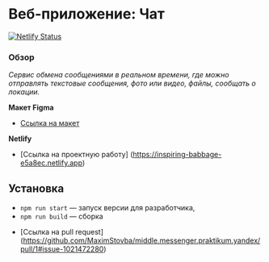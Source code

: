 # Веб-приложение: Чат
[![Netlify Status](https://api.netlify.com/api/v1/badges/069c7db3-cf78-4d21-ba46-e5cb740969b9/deploy-status)](https://app.netlify.com/sites/inspiring-babbage-e5a8ec/deploys)

### Обзор
*Сервис обмена сообщениями в реальном времени,*
*где можно отправлять текстовые сообщения,*
*фото или видео, файлы, сообщать о локации.*

**Макет Figma**

* [Ссылка на макет](https://www.figma.com/file/dHYl4dRFUvlnqlBH3Z4cWe/Chat?node-id=56%3A3)

**Netlify**

* [Ссылка на проектную работу] (https://inspiring-babbage-e5a8ec.netlify.app)

## Установка
- `npm run start` — запуск версии для разработчика,
- `npm run build` — сборка

* [Ссылка на pull request] (https://github.com/MaximStovba/middle.messenger.praktikum.yandex/pull/1#issue-1021472280)
